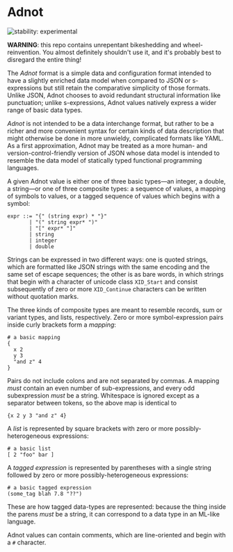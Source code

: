 # Adnot

![stability: experimental](https://img.shields.io/badge/stability-experimental-red.svg)

**WARNING**: this repo contains unrepentant bikeshedding and wheel-reinvention. You almost definitely shouldn't use it, and it's probably best to disregard the entire thing!

The *Adnot* format is a simple data and configuration format intended to have a slightly enriched data model when compared to JSON or s-expressions but still retain the comparative simplicity of those formats. Unlike JSON, Adnot chooses to avoid redundant structural information like punctuation; unlike s-expressions, Adnot values natively express a wider range of basic data types.

*Adnot* is not intended to be a data interchange format, but rather to be a richer and more convenient syntax for certain kinds of data description that might otherwise be done in more unwieldy, complicated formats like YAML. As a first approximation, Adnot may be treated as a more human- and version-control-friendly version of JSON whose data model is intended to resemble the data model of statically typed functional programming languages.

A given Adnot value is either one of three basic types—an integer, a double, a string—or one of three composite types: a sequence of values, a mapping of symbols to values, or a tagged sequence of values which begins with a symbol:

```
expr ::= "{" (string expr) * "}"
       | "(" string expr* ")"
       | "[" expr* "]"
       | string
       | integer
       | double
```

Strings can be expressed in two different ways: one is quoted strings, which are formatted like JSON strings with the same encoding and the same set of escape sequences; the other is as bare words, in which strings that begin with a character of unicode class `XID_Start` and consist subsequently of zero or more `XID_Continue` characters can be written without quotation marks.

The three kinds of composite types are meant to resemble records, sum or variant types, and lists, respectively. Zero or more symbol-expression pairs inside curly brackets form a _mapping_:

```
# a basic mapping
{
  x 2
  y 3
  "and z" 4
}
```

Pairs do not include colons and are not separated by commas. A mapping _must_ contain an even number of sub-expressions, and every odd subexpression _must_ be a string. Whitespace is ignored except as a separator between tokens, so the above map is identical to

```
{x 2 y 3 "and z" 4}
```

A _list_ is represented by square brackets with zero or more possibly-heterogeneous expressions:

```
# a basic list
[ 2 "foo" bar ]
```

A _tagged expression_ is represented by parentheses with a single string followed by zero or more possibly-heterogeneous expressions:

```
# a basic tagged expression
(some_tag blah 7.8 "??")
```

These are how tagged data-types are represented: because the thing inside the parens _must_ be a string, it can correspond to a data type in an ML-like language.

Adnot values can contain comments, which are line-oriented and begin with a `#` character.
